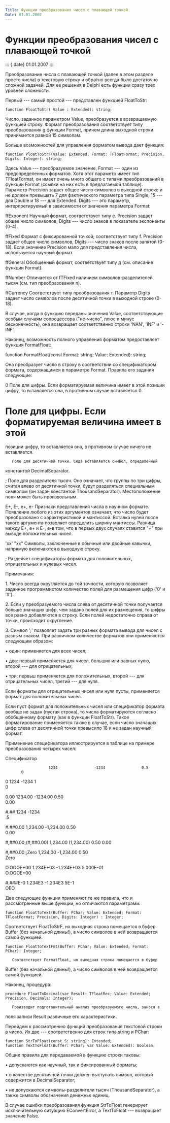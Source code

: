 ```yaml
---
Title: Функции преобразования чисел с плавающей точкой
Date: 01.01.2007
---
```



Функции преобразования чисел с плавающей точкой
===============================================

::: {.date}
01.01.2007
:::

Преобразование числа с плавающей точкой (далее в этом разделе просто
числа) в текстовую строку и обратно всегда было достаточно сложной
задачей. Для ее решения в Delphi есть функции сразу трех уровней
сложности.

Первый --- самый простой --- представлен функцией FloatToStr:

    function FloatToStr( Value : Extended): string;

Число, заданное параметром Value, преобразуется в возвращаемую функцией
строку. Формат преобразования соответствует типу преобразования g
функции Format, причем длина выходной строки принимается равной 15
символам.

Больше возможностей для управления форматом вывода дает функция:

    function PloatToStrF(Value: Extended; Format: TFloatFormat; Precision, Digits: Integer): string;

Здесь Value --- преобразуемое значение, Format --- один из
предопределенных форматов. Хотя этот параметр имеет тип TFloatFormat, он
имеет очень много общего с типами преобразований в функции Format
(ссылки на них есть в предлагаемой таблице). Параметр Precision задает
общее число символов в выходной строке и не должен превышать 7 для
фактического параметра типа Single, 15 --- для Double и 18 --- для
Extended. Digits --- это параметр, интерпретируемый в зависимости от
значения параметра Format:

ffExponent        Научный формат, соответствует типу е. Precision задает
общее число символов, Digits --- число знаков в показателе экспоненты
{0-4).        

ffFixed        Формат с фиксированной точкой; соответствует типу f.
Precision задает общее число символов, Digits --- число знаков после
запятой (0-18). Если значение Precision мало для представления числа,
используется научный формат.        

ffGeneral        Обобщенный формат, соответствует типу д (см. описание
функции Format).        

ffNumber        Отличается от fTFixed наличием символов-разделителей
тысяч (см. тип преобразования п).        

ffCurrency        Соответствует типу преобразования т. Параметр Digits
задает число символов после десятичной точки в выходной строке (0-18).  
     

В случае, когда в функцию переданы значения Value, соответствующие
особым случаям сопроцессора ("не-число", плюс и минус бесконечность),
она возвращает соответственно строки \'NAN\', \'INF\' и \'-INF\'.

Наконец, возможность полного управления форматом предоставляет функция
FormatFloat:

function FormatFloat(const Format: string; Value: Extended): string;

Она преобразует число в строку в соответствии со спецификатором формата,
содержащимся в параметре Format. Правила его задания следующие:

0        Поле для цифры. Если форматируемая величина имеет в этой
позиции цифру, то вставляется она, в противном случае вставляется 0.    
   

#        Поле для цифры. Если форматируемая величина имеет в этой
позиции цифру, то вставляется она, в противном случае ничего не
вставляется.        

       Поле для десятичной точки. Сюда вставляется символ, определенный
константой DecimalSeparator.        

;        Поле для разделителя тысяч. Оно означает, что группы по три
цифры, считая влево от десятичной точки, будут разделяться специальным
символом (он задан константой ThousandSeparator). Местоположение поля
может быть произвольным.        

Е+, Е-, е+, е-        Признаки представления числа в научном формате.
Появление любого из этих аргументов означает, что число будет
преобразовано с характеристикой и мантиссой. Вставка нулей после такого
аргумента позволяет определить ширину мантиссы. Разница между Е+, е+ и
Е-, е-в том, что в первых двух случаях ставится "+" при выводе
положительных чисел.        

\'хх\' "хх"        Символы, заключенные в обычные или двойные кавычки,
напрямую включаются в выходную строку.        

;        Разделяет спецификаторы формата для положительных,
отрицательных и нулевых чисел.        

Примечания:

1\. Число всегда округляется до той точности, которую позволяет заданное
программистом количество полей для размещения цифр (\'0\' и \'#\').

2\. Если у преобразуемого числа слева от десятичной точки получается
больше значащих цифр, чем задано полей для их размещения, то цифры все
равно добавляются в строку. Если полей недостаточно справа от точки,
происходит округление.

3\. Символ \';\' позволяет задать три разных формата вывода для чисел с
разным знаком. При различном количестве форматов они применяются
следующим образом:

• один: применяется для всех чисел;

• два: первый применяется для чисел, больших или равных нулю, второй ---
для отрицательных;

• три: первьш применяется для положительных, второй --- для
отрицательных чисел, третий --- для нуля.

Если форматы для отрицательных чисел или нуля пусты, применяется формат
для положительных чисел.

Если пуст формат для положительных чисел или спецификатор формата вообще
не задан (пустая строка), то числа форматируются согласно обобщенному
формату (как в функции FloatToStr). Такое форматирование применяется
также в случае, если число значащих цифр слева от десятичной точки
превысило 18 и не задан научный формат.

Применение спецификатора иллюстрируется в таблице на примере
преобразования четырех чисел:

Спецификатор

                       1234                -1234                0.5    
           0        

0                        1234                -1234                1    
           0        

0.00                        1234.00        -1234.00        0.50        
       0.00        

#.##                        1234                -1234              
 .5                

#.##0.00                1,234.00        -1,234.00        0.50        
       0.00        

#,##0.00;(#,##0.00)        1,234.00        (1,234.00)        0.50
               0.00        

#,##0.00;;Zero                1,234.00        -1,234.00        0.50  
             Zero        

О.ОООЕ+00                1.234Е+03        -1.234Е+03        5.000Е-01  
     О.ОООЕ+00        

#.###Е-0                1.234ЕЗ        -1.234ЕЗ        5Е-1        
       ОЕО        

Две следующие функции применяют те же правила, что и рассмотренные выше
функции, но отличаются параметрами:

    function FloatToText(Buffer: PChar; Value: Extended; Format: TFloatFormat; Precision, Digits: Integer) : Integer;        

Соответствует FloatToStrF, но выходная строка помещается в буфер Buffer
(без начальной длины!), а число символов в ней возвращается самой
функцией.        

    function FloatToTextFmt(Buffer: PChar; Value: Extended; Format: PChar): Integer;

       Соответствует FormatFloat, но выходная строка помещается в буфер
Buffer (без начальной длины!), а число символов в ней возвращается самой
функцией.        

Наконец, процедура:

    procedure FloatToDecimal(var Result: TFloatRec; Value: Extended; Precision, Decimals: Integer);

       Производит подготовительный анализ преобразуемого числа, занося в
поля записи Result различные его характеристики.        

Перейдем к рассмотрению функций преобразования текстовой строки в число.
Их две --- соответственно для строк типа string и PChar:

    function StrToPloat(const S: string): Extended;
    function TextToFloat(Buffer: PChar; var Value: Extended): Boolean;

Общие правила для передаваемой в функцию строки таковы:

• допускаются как научный, так и фиксированный форматы;

• в качестве десятичной точки должен выступать символ, который
содержится в DecimalSeparator;

• не допускаются символы-разделители тысяч (ThousandSeparator), а также
символы обозначения денежньк единиц.

В случае ошибки преобразования функция StrToFloat генерирует
исключительную ситуацию EConvertError, a TextToFloat --- возвращает
значение False.
